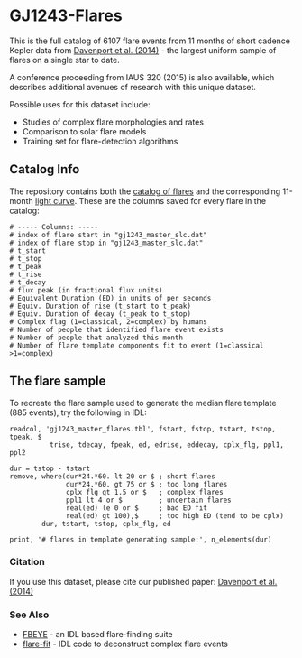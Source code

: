 # GJ1243-Flares
This is the full catalog of 6107 flare events from 11 months of short cadence Kepler data from [Davenport et al. (2014)](http://arxiv.org/abs/1411.3723) - the largest uniform sample of flares on a single star to date.

A conference proceeding from IAUS 320 (2015) is also available, which describes additional avenues of research with this unique dataset.

Possible uses for this dataset include:

- Studies of complex flare morphologies and rates
- Comparison to solar flare models
- Training set for flare-detection algorithms


## Catalog Info
The repository contains both the [catalog of flares](data/gj1243_master_flares.tbl) and the corresponding 11-month [light curve](data/gj1243_master_slc.dat). These are the columns saved for every flare in the catalog:

```
# ----- Columns: -----
# index of flare start in "gj1243_master_slc.dat"
# index of flare stop in "gj1243_master_slc.dat"
# t_start
# t_stop
# t_peak
# t_rise
# t_decay
# flux peak (in fractional flux units)
# Equivalent Duration (ED) in units of per seconds
# Equiv. Duration of rise (t_start to t_peak)
# Equiv. Duration of decay (t_peak to t_stop)
# Complex flag (1=classical, 2=complex) by humans
# Number of people that identified flare event exists
# Number of people that analyzed this month
# Number of flare template components fit to event (1=classical >1=complex)
```


## The flare sample
To recreate the flare sample used to generate the median flare template (885 events), try the following in IDL:

    readcol, 'gj1243_master_flares.tbl', fstart, fstop, tstart, tstop, tpeak, $
              trise, tdecay, fpeak, ed, edrise, eddecay, cplx_flg, ppl1, ppl2
    
    dur = tstop - tstart
    remove, where(dur*24.*60. lt 20 or $ ; short flares
                  dur*24.*60. gt 75 or $ ; too long flares
                  cplx_flg gt 1.5 or $   ; complex flares
                  ppl1 lt 4 or $         ; uncertain flares
                  real(ed) le 0 or $     ; bad ED fit 
                  real(ed) gt 100),$     ; too high ED (tend to be cplx)
            dur, tstart, tstop, cplx_flg, ed

    print, '# flares in template generating sample:', n_elements(dur)



### Citation
If you use this dataset, please cite our published paper: [Davenport et al. (2014)](http://arxiv.org/abs/1411.3723)


### See Also

- [FBEYE](https://github.com/jradavenport/FBEYE) - an IDL based flare-finding suite
- [flare-fit](https://github.com/jradavenport/flare-fit) - IDL code to deconstruct complex flare events